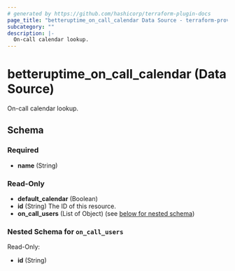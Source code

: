 ```yaml
---
# generated by https://github.com/hashicorp/terraform-plugin-docs
page_title: "betteruptime_on_call_calendar Data Source - terraform-provider-better-uptime"
subcategory: ""
description: |-
  On-call calendar lookup.
---
```


# betteruptime_on_call_calendar (Data Source)

On-call calendar lookup.



<!-- schema generated by tfplugindocs -->
## Schema

### Required

- **name** (String)

### Read-Only

- **default_calendar** (Boolean)
- **id** (String) The ID of this resource.
- **on_call_users** (List of Object) (see [below for nested schema](#nestedatt--on_call_users))

<a id="nestedatt--on_call_users"></a>
### Nested Schema for `on_call_users`

Read-Only:

- **id** (String)


